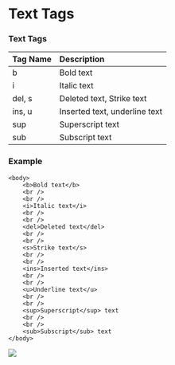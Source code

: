 # Text Tags

### Text Tags

| Tag Name | Description |
| :--- | :--- |
| b | Bold text |
| i | Italic text |
| del, s | Deleted text, Strike text |
| ins, u | Inserted text, underline text |
| sup | Superscript text |
| sub | Subscript text |

### Example

```markup
<body>
    <b>Bold text</b>
    <br />
    <br />
    <i>Italic text</i>
    <br />
    <br />
    <del>Deleted text</del>
    <br />
    <br />
    <s>Strike text</s>
    <br />
    <br />
    <ins>Inserted text</ins>
    <br />
    <br />
    <u>Underline text</u>
    <br />
    <br />
    <sup>Superscript</sup> text
    <br />
    <br />
    <sub>Subscript</sub> text
</body>
```

![](https://i.postimg.cc/zfWk1cLX/text-tag.png)

